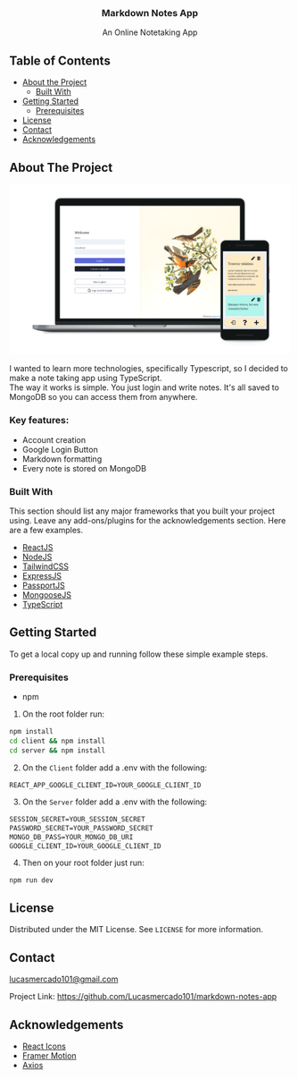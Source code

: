 <br />
<p align="center">

  <h3 align="center">Markdown Notes App</h3>

  <p align="center">
    An Online Notetaking App
  </p>
</p>



<!-- TABLE OF CONTENTS -->
## Table of Contents

* [About the Project](#about-the-project)
  * [Built With](#built-with)
* [Getting Started](#getting-started)
  * [Prerequisites](#prerequisites)
* [License](#license)
* [Contact](#contact)
* [Acknowledgements](#acknowledgements)



<!-- ABOUT THE PROJECT -->
## About The Project

[![Notes App](notes-app.png)](https://notes-app-1154.herokuapp.com)

I wanted to learn more technologies, specifically Typescript, so I decided to make a note taking app using TypeScript. <br>
The way it works is simple. You just login and write notes. It's all saved to MongoDB so you can access them from anywhere.

### Key features:
* Account creation
* Google Login Button
* Markdown formatting
* Every note is stored on MongoDB

### Built With
This section should list any major frameworks that you built your project using. Leave any add-ons/plugins for the acknowledgements section. Here are a few examples.
* [ReactJS](https://reactjs.org/)
* [NodeJS](https://nodejs.org/en/)
* [TailwindCSS](https://tailwindcss.com/)
* [ExpressJS](https://expressjs.com/)
* [PassportJS](https://www.passportjs.org/)
* [MongooseJS](https://mongoosejs.com/)
* [TypeScript](https://www.typescriptlang.org/)

## Getting Started

To get a local copy up and running follow these simple example steps.

### Prerequisites

* npm

1. On the root folder run:
```sh
npm install
cd client && npm install
cd server && npm install
```

2. On the `Client` folder add a .env with the following:
```
REACT_APP_GOOGLE_CLIENT_ID=YOUR_GOOGLE_CLIENT_ID
```

3. On the `Server` folder add a .env with the following:
```
SESSION_SECRET=YOUR_SESSION_SECRET
PASSWORD_SECRET=YOUR_PASSWORD_SECRET
MONGO_DB_PASS=YOUR_MONGO_DB_URI
GOOGLE_CLIENT_ID=YOUR_GOOGLE_CLIENT_ID
```

4. Then on your root folder just run:
```sh
npm run dev
```

## License

Distributed under the MIT License. See `LICENSE` for more information.

## Contact
lucasmercado101@gmail.com

Project Link: https://github.com/Lucasmercado101/markdown-notes-app

## Acknowledgements
* [React Icons](https://react-icons.github.io/react-icons)
* [Framer Motion](https://www.framer.com/motion)
* [Axios](https://github.com/axios/axios)
